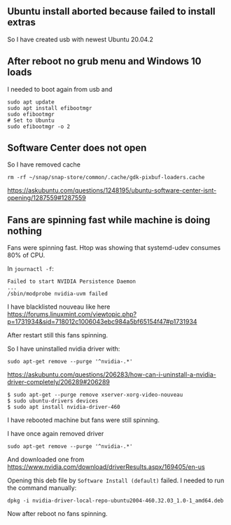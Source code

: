 ## Ubuntu install aborted because failed to install extras

So I have created usb with newest Ubuntu 20.04.2

## After reboot no grub menu and Windows 10 loads

I needed to boot again from usb and

```
sudo apt update
sudo apt install efibootmgr
sudo efibootmgr
# Set to Ubuntu
sudo efibootmgr -o 2
```

## Software Center does not open

So I have removed cache

`rm -rf ~/snap/snap-store/common/.cache/gdk-pixbuf-loaders.cache`

https://askubuntu.com/questions/1248195/ubuntu-software-center-isnt-opening/1287559#1287559

## Fans are spinning fast while machine is doing nothing

Fans were spinning fast. Htop was showing that systemd-udev consumes 80% of CPU.

In `journactl -f`:

```
Failed to start NVIDIA Persistence Daemon
...
/sbin/modprobe nvidia-uvm failed
```

I have blacklisted nouveau like here https://forums.linuxmint.com/viewtopic.php?p=1731934&sid=718012c1006043ebc984a5bf65154f47#p1731934

After restart still this fans spinning.

So I have uninstalled nvidia driver with:

```
sudo apt-get remove --purge '^nvidia-.*'
```

https://askubuntu.com/questions/206283/how-can-i-uninstall-a-nvidia-driver-completely/206289#206289

```
$ sudo apt-get --purge remove xserver-xorg-video-nouveau
$ sudo ubuntu-drivers devices
$ sudo apt install nvidia-driver-460
```

I have rebooted machine but fans were still spinning.

I have once again removed driver

```
sudo apt-get remove --purge '^nvidia-.*'
```

And downloaded one from https://www.nvidia.com/download/driverResults.aspx/169405/en-us

Opening this deb file by `Software Install (default)` failed. I needed to run the command manually:

```
dpkg -i nvidia-driver-local-repo-ubuntu2004-460.32.03_1.0-1_amd64.deb
```

Now after reboot no fans spinning.
